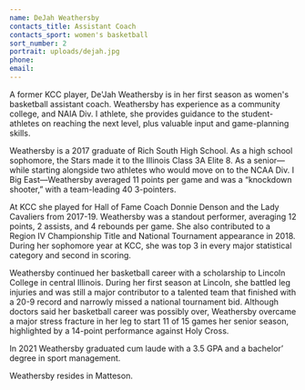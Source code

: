 ```yaml
---
name: DeJah Weathersby
contacts_title: Assistant Coach
contacts_sport: women's basketball
sort_number: 2
portrait: uploads/dejah.jpg
phone:
email:
---
```


A former KCC player, De'Jah Weathersby is in her first season as women's basketball assistant coach. Weathersby has experience as a community college, and NAIA Div. I athlete, she provides guidance to the student-athletes on reaching the next level, plus valuable input and game-planning skills.

Weathersby is a 2017 graduate of Rich South High School. As a high school sophomore, the Stars made it to the Illinois Class 3A Elite 8. As a senior—while starting alongside two athletes who would move on to the NCAA Div. I Big East—Weathersby averaged 11 points per game and was a “knockdown shooter,” with a team-leading 40 3-pointers.

At KCC she played for Hall of Fame Coach Donnie Denson and the Lady Cavaliers from 2017-19. Weathersby was a standout performer, averaging 12 points, 2 assists, and 4 rebounds per game. She also contributed to a Region IV Championship Title and National Tournament appearance in 2018. During her sophomore year at KCC, she was top 3 in every major statistical category and second in scoring.&nbsp;

Weathersby continued her basketball career with a scholarship to Lincoln College in central Illinois. During her first season at Lincoln, she battled leg injuries and was still a major contributor to a talented team that finished with a 20-9 record and narrowly missed a national tournament bid. Although doctors said her basketball career was possibly over, Weathersby overcame a major stress fracture in her leg to start 11 of 15 games her senior season, highlighted by a 14-point performance against Holy Cross.

In 2021 Weathersby graduated cum laude with a 3.5 GPA and a bachelor’ degree in sport management.

Weathersby resides in Matteson.
